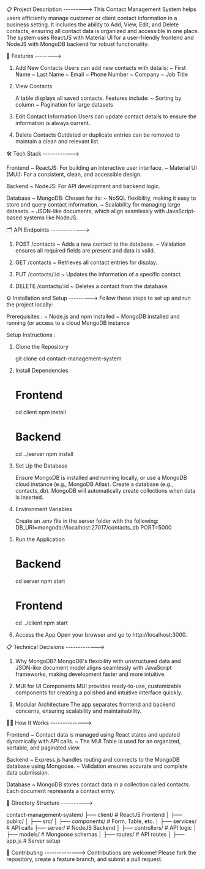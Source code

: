 📋 Project Description --------->
This Contact Management System helps users efficiently manage customer or client contact information in a business setting. It includes the ability to Add, View, Edit, and Delete contacts, ensuring all contact data is organized and accessible in one place. The system uses ReactJS with Material UI for a user-friendly frontend and NodeJS with MongoDB backend for robust functionality.

🚀 Features -------->

1. Add New Contacts
   Users can add new contacts with details:
   ~ First Name
   ~ Last Name
   ~ Email
   ~ Phone Number
   ~ Company
   ~ Job Title

2. View Contacts

   A table displays all saved contacts.
   Features include:
    ~ Sorting by column
    ~ Pagination for large datasets
   
3. Edit Contact Information
   Users can update contact details to ensure the information is always current.
   
4. Delete Contacts
   Outdated or duplicate entries can be removed to maintain a clean and relevant list.
   
🛠️ Tech Stack ------------>

   Frontend
   ~ ReactJS: For building an interactive user interface.
   ~ Material UI (MUI): For a consistent, clean, and accessible design.
   
   Backend
   ~ NodeJS: For API development and backend logic.

   Database
   ~ MongoDB: Chosen for its:
   ~ NoSQL flexibility, making it easy to store and query contact information.
   ~ Scalability for managing large datasets.
   ~ JSON-like documents, which align seamlessly with JavaScript-based systems like NodeJS.
   
🗂️ API Endpoints ------------->

1. POST /contacts
   ~ Adds a new contact to the database.
   ~ Validation ensures all required fields are present and data is valid.
   
2. GET /contacts
   ~ Retrieves all contact entries for display.

3. PUT /contacts/:id
   ~ Updates the information of a specific contact.
   
4. DELETE /contacts/:id
   ~ Deletes a contact from the database.

⚙ Installation and Setup --------->
  Follow these steps to set up and run the project locally:

Prerequisites : 
~ Node.js and npm installed
~ MongoDB installed and running (or access to a cloud MongoDB instance

Setup Instructions : 

1. Clone the Repository
   
   git clone <repository-url>
   cd contact-management-system

2. Install Dependencies

   # Frontend
   cd client
   npm install

   # Backend
   cd ../server
   npm install

3. Set Up the Database

   Ensure MongoDB is installed and running locally, or use a MongoDB cloud instance (e.g., MongoDB Atlas).
   Create a database (e.g., contacts_db). MongoDB will automatically create collections when data is inserted.

4. Environment Variables

   Create an .env file in the server folder with the following:
   DB_URI=mongodb://localhost:27017/contacts_db
   PORT=5000

5. Run the Application

   # Backend
   cd server
   npm start

   # Frontend
   cd ../client
   npm start

6. Access the App
   Open your browser and go to http://localhost:3000.

📋 Technical Decisions ------------->

1. Why MongoDB?
MongoDB's flexibility with unstructured data and JSON-like document model aligns seamlessly with JavaScript frameworks, making development faster and more intuitive.

2. MUI for UI Components
MUI provides ready-to-use, customizable components for creating a polished and intuitive interface quickly.

3. Modular Architecture
The app separates frontend and backend concerns, ensuring scalability and maintainability.

🧑‍💻 How It Works -------------->

Frontend
~ Contact data is managed using React states and updated dynamically with API calls.
~ The MUI Table is used for an organized, sortable, and paginated view.

Backend
~ Express.js handles routing and connects to the MongoDB database using Mongoose.
~ Validation ensures accurate and complete data submission.

Database
~ MongoDB stores contact data in a collection called contacts. Each document represents a contact entry.

📂 Directory Structure ---------->

contact-management-system/
├── client/          # ReactJS Frontend
│   ├── public/
│   ├── src/
│       ├── components/  # Form, Table, etc.
│       ├── services/    # API calls
├── server/          # NodeJS Backend
│   ├── controllers/    # API logic
│   ├── models/         # Mongoose schemas
│   ├── routes/         # API routes
│   ├── app.js          # Server setup


🤝 Contributing -------------->
Contributions are welcome! Please fork the repository, create a feature branch, and submit a pull request.


